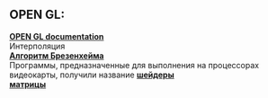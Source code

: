 ## OPEN GL:
<a href="http://docs.gl/"><b>OPEN GL documentation</b><a><br>
Интерполяция<br>
<a href="https://ru.wikipedia.org/wiki/%D0%90%D0%BB%D0%B3%D0%BE%D1%80%D0%B8%D1%82%D0%BC_%D0%91%D1%80%D0%B5%D0%B7%D0%B5%D0%BD%D1%85%D1%8D%D0%BC%D0%B0"><b>Алгоритм Брезенхейма</b><a><br>
Программы, предназначенные для выполнения на процессорах видеокарты, получили название
<a href="https://ru.wikipedia.org/wiki/%D0%A8%D0%B5%D0%B9%D0%B4%D0%B5%D1%80"><b>шейдеры</b></a><br>
<a href="https://gamedev.ru/code/articles/faq_matrix_quat?page=2"><b>матрицы</b></a><br>
